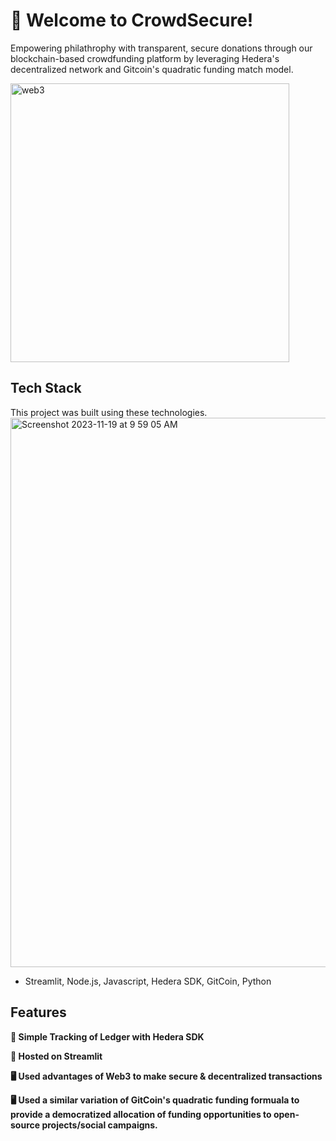 
# 👋 Welcome to CrowdSecure!

Empowering philathrophy with transparent, secure donations through our blockchain-based crowdfunding platform by leveraging Hedera's decentralized network and Gitcoin's quadratic funding match model.

<img width="446" alt="web3" src="https://github.com/AashishH15/Crowd-Secure/assets/10564686/f2afbe11-4765-43e8-99ff-24707199459e">

## Tech Stack

This project was built using these technologies.
<img width="879" alt="Screenshot 2023-11-19 at 9 59 05 AM" src="https://github.com/AashishH15/Crowd-Secure/assets/69458308/53016abb-993c-43c0-bb7e-5bc1928f29d9">

- Streamlit, Node.js, Javascript, Hedera SDK, GitCoin, Python

## Features

**🔗 Simple Tracking of Ledger with Hedera SDK**

**📱 Hosted on Streamlit**

**🖥️ Used advantages of Web3 to make secure & decentralized transactions**

**🖥️ Used a similar variation of GitCoin's quadratic funding formuala to provide a democratized allocation of funding opportunities to open-source projects/social campaigns.**
